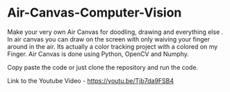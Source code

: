 # Air-Canvas-Computer-Vision
Make your very own Air Canvas for doodling, drawing and everything else . In air canvas you can draw on the screen with only waiving your finger around in the air. Its actually a color tracking project with a colored on my Finger. Air Canvas is done using Python, OpenCV and Numphy.

Copy paste the code or just clone the repository and run the code.

Link to the Youtube Video - https://youtu.be/Tjb7da9FSB4
